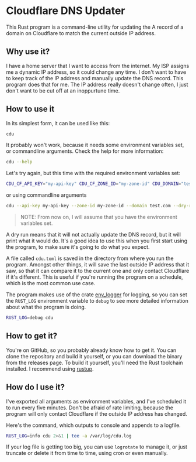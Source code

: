 # Cloudflare DNS Updater

This Rust program is a command-line utility for updating the A record of a domain on Cloudflare to
match the current outside IP address.

## Why use it?

I have a home server that I want to access from the internet. My ISP assigns me a dynamic IP
address, so it could change any time. I don't want to have to keep track of the IP address and
manually update the DNS record. This program does that for me. The IP address really doesn't change
often, I just don't want to be cut off at an inoppurtune time.

## How to use it

In its simplest form, it can be used like this:

```sh
cdu
```

It probably won't work, because it needs some environment variables set, or commandline arguments.
Check the help for more information:

```sh
cdu --help
```

Let's try again, but this time with the required environment variables set:

```sh
CDU_CF_API_KEY="my-api-key" CDU_CF_ZONE_ID="my-zone-id" CDU_DOMAIN="test.com" CDU_DRY_RUN=true cdu
```

or using commandline arguments

```sh
cdu --api-key my-api-key --zone-id my-zone-id --domain test.com --dry-run
```

> NOTE: From now on, I will assume that you have the environment variables set.

A dry run means that it will not actually update the DNS record, but it will print what it would do.
It's a good idea to use this when you first start using the program, to make sure it's going to do
what you expect.

A file called `cdu.toml` is saved in the directory from where you run the program. Amongst other
things, it will save the last outside IP address that it saw, so that it can compare it to the
current one and only contact Cloudflare if it's different. This is useful if you're running the
program on a schedule, which is the most common use case.

The program makes use of the crate [env_logger](https://crates.io/crates/env_logger) for logging, so
you can set the `RUST_LOG` environment variable to `debug` to see more detailed information about
what the program is doing.

```sh
RUST_LOG=debug cdu
```

## How to get it?

You're on GitHub, so you probably already know how to get it. You can clone the repository and build
it yourself, or you can download the binary from the releases page. To build it yourself, you'll
need the Rust toolchain installed. I recommend using [rustup](https://rustup.rs/).

## How do I use it?

I've exported all arguments as environment variables, and I've scheduled it to run every five
minutes. Don't be afraid of rate limiting, because the program will only contact Cloudflare if the
outside IP address has changed.

Here's the command, which outputs to console and appends to a logfile.

```sh
RUST_LOG=info cdu 2>&1 | tee -a /var/log/cdu.log
```

If your log file is getting too big, you can use `logrotate` to manage it, or just truncate or
delete it from time to time, using cron or even manually.
